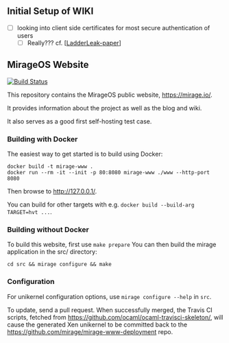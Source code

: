 ## Initial Setup of WIKI

- [ ] looking into client side certificates for most secure authentication of users
  - [ ] Really??? cf. [[LadderLeak-paper](https://eprint.iacr.org/2020/615.pdf)]

## MirageOS Website

[![Build Status](https://travis-ci.org/mirage/mirage-www.svg?branch=master)](https://travis-ci.org/mirage/mirage-www)

This repository contains the MirageOS public website, <https://mirage.io/>.

It provides information about the project as well as the blog and wiki.

It also serves as a good first self-hosting test case.

### Building with Docker

The easiest way to get started is to build using Docker:

```
docker build -t mirage-www .
docker run --rm -it --init -p 80:8080 mirage-www ./www --http-port 8080
```

Then browse to <http://127.0.0.1/>.

You can build for other targets with e.g. `docker build --build-arg TARGET=hvt ...`.

### Building without Docker

To build this website, first use `make prepare`
You can then build the mirage application in the src/ directory:
```
cd src && mirage configure && make
```

### Configuration

For unikernel configuration options, use `mirage configure --help` in `src`.

To update, send a pull request. When successfully merged, the Travis CI scripts,
fetched from <https://github.com/ocaml/ocaml-travisci-skeleton/>, will cause the
generated Xen unikernel to be committed back to the
<https://github.com/mirage/mirage-www-deployment> repo.
